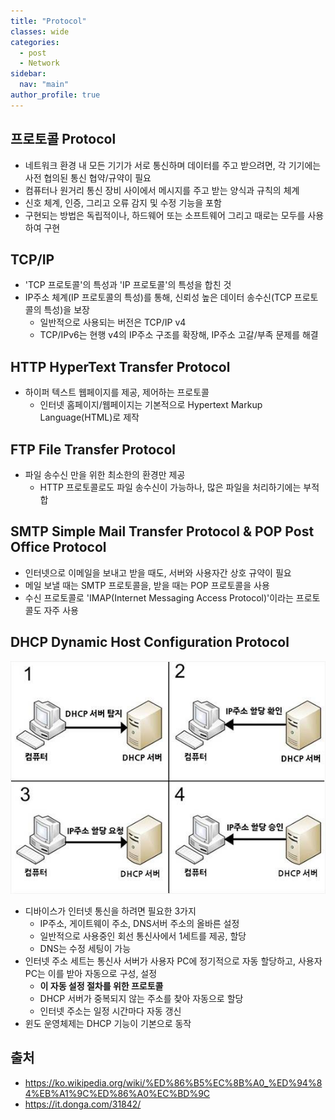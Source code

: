 ```yaml
---
title: "Protocol"
classes: wide
categories: 
  - post
  - Network
sidebar:
  nav: "main"
author_profile: true
---
```


## 프로토콜 Protocol
* 네트워크 환경 내 모든 기기가 서로 통신하며 데이터를 주고 받으려면, 각 기기에는 사전 협의된 통신 협약/규약이 필요
* 컴퓨터나 원거리 통신 장비 사이에서 메시지를 주고 받는 양식과 규칙의 체계
* 신호 체계, 인증, 그리고 오류 감지 및 수정 기능을 포함
* 구현되는 방법은 독립적이나, 하드웨어 또는 소프트웨어 그리고 때로는 모두를 사용하여 구현

## TCP/IP
* 'TCP 프로토콜'의 특성과 'IP 프로토콜'의 특성을 합친 것
* IP주소 체계(IP 프로토콜의 특성)를 통해, 신뢰성 높은 데이터 송수신(TCP 프로토콜의 특성)을 보장
  * 일반적으로 사용되는 버전은 TCP/IP v4
  * TCP/IPv6는 현행 v4의 IP주소 구조를 확장해, IP주소 고갈/부족 문제를 해결

## HTTP HyperText Transfer Protocol
* 하이퍼 텍스트 웹페이지를 제공, 제어하는 프로토콜
  * 인터넷 홈페이지/웹페이지는 기본적으로 Hypertext Markup Language(HTML)로 제작

## FTP File Transfer Protocol
* 파일 송수신 만을 위한 최소한의 환경만 제공
  * HTTP 프로토콜로도 파일 송수신이 가능하나, 많은 파일을 처리하기에는 부적합

## SMTP Simple Mail Transfer Protocol & POP Post Office Protocol
* 인터넷으로 이메일을 보내고 받을 때도, 서버와 사용자간 상호 규약이 필요
* 메일 보낼 때는 SMTP 프로토콜을, 받을 때는 POP 프로토콜을 사용
* 수신 프로토콜로 'IMAP(Internet Messaging Access Protocol)'이라는 프로토콜도 자주 사용

## DHCP Dynamic Host Configuration Protocol
![post_thumbnail](/assets/images/20f2c1b739b047d1-thumbnail-1920x1080-70.jpg)
* 디바이스가 인터넷 통신을 하려면 필요한 3가지
  * IP주소, 게이트웨이 주소, DNS서버 주소의 올바른 설정
  * 일반적으로 사용중인 회선 통신사에서 1세트를 제공, 할당
  * DNS는 수정 세팅이 가능
* 인터넷 주소 세트는 통신사 서버가 사용자 PC에 정기적으로 자동 할당하고, 사용자 PC는 이를 받아 자동으로 구성, 설정
  * **이 자동 설정 절차를 위한 프로토콜**
  * DHCP 서버가 중복되지 않는 주소를 찾아 자동으로 할당
  * 인터넷 주소는 일정 시간마다 자동 갱신
* 윈도 운영체제는 DHCP 기능이 기본으로 동작

## 출처
* <https://ko.wikipedia.org/wiki/%ED%86%B5%EC%8B%A0_%ED%94%84%EB%A1%9C%ED%86%A0%EC%BD%9C>
* <https://it.donga.com/31842/>